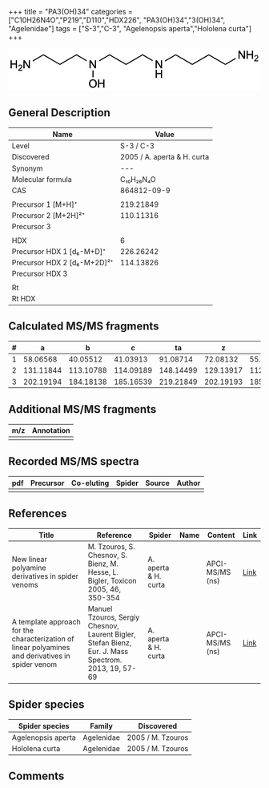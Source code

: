 +++
title = "PA3(OH)34"
categories = ["C10H26N4O","P219","D110","HDX226",
"PA3(OH)34","3(OH)34",
"Agelenidae"]
tags = ["S-3","C-3",
"Agelenopsis aperta","Hololena curta"]
+++

![](/img/PA3(OH)34.png)

## General Description

| Name                        | Value                       |
|-----------------------------|-----------------------------|
| Level                       | S-3 / C-3                          |
| Discovered                  | 2005 / A. aperta & H. curta |
| Synonym                     | ---                         |
| Molecular formula           | C₁₀H₂₆N₄O                   |
| CAS                         | 864812-09-9                 |
|                             |                             |
| Precursor 1 [M+H]⁺          | 219.21849                   |
| Precursor 2 [M+2H]²⁺        | 110.11316                   |
| Precursor 3                 |                             |
|                             |                             |
| HDX                         | 6                           |
| Precursor HDX 1 [d₆-M+D]⁺   | 226.26242                   |
| Precursor HDX 2 [d₆-M+2D]²⁺ | 114.13826                   |
| Precursor HDX 3             |                             |
|                             |                             |
| Rt                          |                             |
| Rt HDX                      |                             |

## Calculated MS/MS fragments

| # | a         | b         | c         | ta        | z         | y         | tz        |
|---|-----------|-----------|-----------|-----------|-----------|-----------|-----------|
| 1 | 58.06568  | 40.05512  | 41.03913  | 91.08714  | 72.08132  | 55.05477  | 89.10787  |
| 2 | 131.11844 | 113.10788 | 114.09189 | 148.14499 | 129.13917 | 112.11262 | 162.16063 |
| 3 | 202.19194 | 184.18138 | 185.16539 | 219.21849 | 202.19193 | 185.16538 | 219.21848 |

## Additional MS/MS fragments

| m/z | Annotation |
|-----|------------|
|     |            |

## Recorded MS/MS spectra

| pdf | Precursor | Co-eluting | Spider | Source | Author |
|-----|-----------|------------|--------|--------|--------|
|     |           |            |        |        |        |

## References

| Title                                                                                             | Reference                                                                                            | Spider               | Name | Content         | Link                                                  |
|---------------------------------------------------------------------------------------------------|------------------------------------------------------------------------------------------------------|----------------------|------|-----------------|-------------------------------------------------------|
| New linear polyamine derivatives in spider venoms                                                 | M. Tzouros, S. Chesnov, S. Bienz, M. Hesse, L. Bigler, Toxicon 2005, 46, 350-354                     | A. aperta & H. curta |      | APCI-MS/MS (ns) | [Link](https://doi.org/10.1016/j.toxicon.2005.04.018) |
| A template approach for the characterization of linear polyamines and derivatives in spider venom | Manuel Tzouros, Sergiy Chesnov, Laurent Bigler, Stefan Bienz, Eur. J. Mass Spectrom. 2013, 19, 57-69 | A. aperta & H. curta |      | APCI-MS/MS (ns) | [Link](https://doi.org/10.1255/ejms.1213)             |

## Spider species

| Spider species     | Family     | Discovered        |
|--------------------|------------|-------------------|
| Agelenopsis aperta | Agelenidae | 2005 / M. Tzouros |
| Hololena curta     | Agelenidae | 2005 / M. Tzouros |

## Comments
